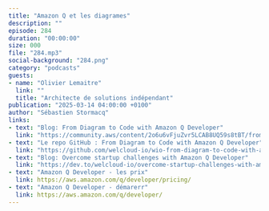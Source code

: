```yaml
---
title: "Amazon Q et les diagrames"
description: ""
episode: 284
duration: "00:00:00"
size: 000
file: "284.mp3"
social-background: "284.png"
category: "podcasts"
guests:
- name: "Olivier Lemaitre"
  link: ""
  title: "Architecte de solutions indépendant"
publication: "2025-03-14 04:00:00 +0100"
author: "Sébastien Stormacq"
links:
- text: "Blog: From Diagram to Code with Amazon Q Developer"
  link: "https://community.aws/content/2o6u6vFjuZvr5LCAB8UQ59s8tBT/from-diagram-to-code-with-amazon-q-developer"
- text: "Le repo GitHub : From Diagram to Code with Amazon Q Developer"
  link: "https://github.com/welcloud-io/wio-from-diagram-to-code-with-amazon-q-developer"  
- text: "Blog: Overcome startup challenges with Amazon Q Developer"
  link: "https://dev.to/welcloud-io/overcome-startup-challenges-with-amazon-q-developer-45j8"
- text: "Amazon Q Developer - les prix"
  link: https://aws.amazon.com/q/developer/pricing/
- text: "Amazon Q Developer - démarerr"
  link: https://aws.amazon.com/q/developer/
---
```

